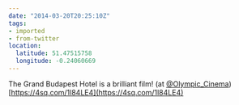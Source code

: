 ```yaml
---
date: "2014-03-20T20:25:10Z"
tags:
- imported
- from-twitter
location:
  latitude: 51.47515758
  longitude: -0.24060669
---
```

The Grand Budapest Hotel is a brilliant film\! \(at [@Olympic_Cinema](https://twitter.com/Olympic_Cinema)\) [https://4sq.com/1l84LE4](https://4sq.com/1l84LE4)

